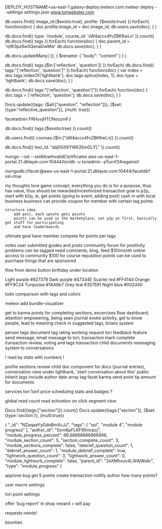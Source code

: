 DEPLOY_HOSTNAME=us-east-1.galaxy-deploy.meteor.com meteor deploy --settings settings.json www.toriwebster.com


<!--image-->
db.users.find({ image_id:{$exists:true}, profile: {$exists:true} }).forEach(
    function(doc) {
        doc.profile.image_id = doc.image_id;
        db.users.save(doc);
    }
)


<!--db.docs.find({ type: 'module', course_id: 'sW4accx4fvZBK6wLn' }).count()-->
db.docs.find({ type: 'module', course_id: 'sW4accx4fvZBK6wLn' }).count()
db.docs.find({ tags }).forEach(
    function(doc) {
        doc.parent_id = 'njW3pz6w5QenaDwMw'
        db.docs.save(doc);
    }
)

db.docs.updateMany( {}, { $rename: { "body": "content" } } )



db.docs.find({ tags:{$in:['reflective', 'question']} }).forEach(
db.docs.find({ tags:"['reflection', 'question']" }).forEach(
    function(doc) {
        var index = doc.tags.indexOf('lightbank');
        doc.tags.splice(index, 1);
        doc.type = 'lightbank';
        db.docs.save(doc);
    }
)


db.docs.find({ tags:"['reflection', 'question']"}).forEach(
    function(doc) {
        doc.tags = ['reflection', 'question'];
        db.docs.save(doc);
    }
)

Docs.update({tags: {$all:["question", "reflection"]}}, {$set: {type:"reflective_question"}}, {multi: true})


facetadmin
FRHuvjHTCNouzmFJ

db.docs.find({ tags:{$exists:true} }).count()


db.users.find({ courses:{$in:["sW4accx4fvZBK6wLn]} }).count()



db.docs.find({ test_id: "daj5G56YWA35mGLYL" }).count()


mongo --ssl --sslAllowInvalidCertificates aws-us-east-1-portal.21.dblayer.com:10444/toridb -u toriadmin -pTurnf34ragainst!


mongodb://facet:<password>@aws-us-east-1-portal.21.dblayer.com:10444/facetdb?ssl=true


    
my thoughts
    love game concept, everything you do is for a purpose, thus has value, thus should be rewarded/incentivized
    transaction goal is p2p, start with b2p, ie, get points (going to event, adding post) cash in with local business
    business can provide coupon for member with certain tag points
    
    structure idea
        add post, each upvote gets points
        points can be used in the marketplace, not p2p at first, basically get stuff for participating
        and have leaderboards
        
        
ultimate goal
    have member compete for points per tags
    
    
notes
    user submitted guides and posts
    community forum for positivity
    problems can be tagged
    need comments, blog, feed
    $10/month online access to community
    $100 for course
    reputation points can be used to purchase things that are sponsored
    
    


flow from demo button
birthday under location


Light purple
#927379
Dark purple
#47334E
Scarlet red
#FF414d
Orange
#FF9C24
Turquoise 
#1AA6b7
Grey teal
#357591
Night blue
#002d40


todo
    comparison with tags and colors
    
meteor add bundle-visualizer



get to karma
points for completing sections, excercises
flow
dashboard, attention empowering, being seen
journal evoke activity, get to know people, lead to meaning 
check in
    suggested tags, brians system
    

person tags
document tag rating
working request tori feedback feature
    send message, email message to tori,
    transaction mark complete
transaction review, voting and tags
    transaction child documents
messaging system to conversations

! read by stats with numbers !

profile sections review
child doc component for docs (journal entries), conversation view under lightbank, 
    'start conversation about this'
    public
    inherit tags
    include author
date array tag facet
karma
    send point
    tip amount for documents
    
    
services
    tori 1on1
    price
    scheduling
stats and badges
    ?
    
global read count
    read activation on click
    segment view 
    
    
    
Docs.find({tags:["section"]}).count()
Docs.update({tags:["section"]}, {$set:{type:'section'}}, {multi:true})



{
  "_id": "NZaqaeYyGdnBm4cJJ",
  "tags": [
    "sol",
    "module 4",
    "module progress"
  ],
  "author_id": "5xrn6pFLKF95mrpcj",
  "module_progress_percent": 66.66666666666666,
  "module_section_count": 5,
  "section_complete_count": 3,
  "module_sections_complete": false,
  "debrief_question_count": 1,
  "debrief_answer_count": 1,
  "module_debrief_complete": true,
  "lightwork_question_count": 3,
  "lightwork_answer_count": 0,
  "module_lightwork_complete": false,
  "parent_id": "2eXMhxuv4LW4jWobr",
  "type": "module_progress"
}


approve bug
get 5 points
create transaction
notifiy author
how many points?

user macro settings

tori point settings

offer 'bug report' in shop
reward = will pay

requests
needs!

bounties